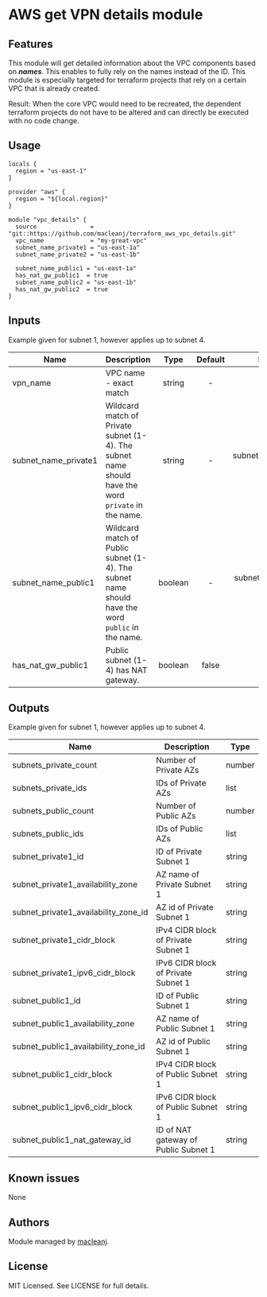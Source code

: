 AWS get VPN details module
===========================================

Features
--------

This module will get detailed information about the VPC components based on ***names***. This enables to fully rely on the names instead of the ID. This module is especially targeted for terraform projects that rely on a certain VPC that is already created.

Result: When the core VPC would need to be recreated, the dependent terraform projects do not have to be altered and can directly be executed with no code change.

Usage
-----
```hcl
locals {
  region = "us-east-1"
}

provider "aws" {
  region = "${local.region}"
}

module "vpc_details" {
  source               = "git::https://github.com/macleanj/terraform_aws_vpc_details.git"
  vpc_name             = "my-great-vpc"
  subnet_name_private1 = "us-east-1a"
  subnet_name_private2 = "us-east-1b"

  subnet_name_public1 = "us-east-1a"
  has_nat_gw_public1  = true
  subnet_name_public2 = "us-east-1b"
  has_nat_gw_public2  = true
}
```
## Inputs

Example given for subnet 1, however applies up to subnet 4.

| Name | Description | Type | Default | Required |
|------|-------------|:----:|:-----:|:-----:|
| vpn_name | VPC name - exact match | string | - | yes |
| subnet_name_private1 | Wildcard match of Private subnet (1-4). The subnet name should have the word ```private``` in the name. | string | - | subnet_name_private1 only |
| subnet_name_public1 | Wildcard match of Public subnet (1-4). The subnet name should have the word ```public``` in the name. | boolean | - | subnet_name_public1 only |
| has_nat_gw_public1 | Public subnet (1-4) has NAT gateway. | boolean | false | no |


## Outputs

Example given for subnet 1, however applies up to subnet 4.

| Name | Description | Type |
|------|-------------| -----|
| subnets_private_count | Number of Private AZs | number |
| subnets_private_ids | IDs of Private AZs | list |
| subnets_public_count | Number of Public AZs | number |
| subnets_public_ids | IDs of Public AZs | list |
| subnet_private1_id | ID of Private Subnet 1 | string |
| subnet_private1_availability_zone | AZ name of Private Subnet 1 | string |
| subnet_private1_availability_zone_id | AZ id of Private Subnet 1 | string |
| subnet_private1_cidr_block | IPv4 CIDR block of Private Subnet 1 | string |
| subnet_private1_ipv6_cidr_block | IPv6 CIDR block of Private Subnet 1 | string |
| subnet_public1_id | ID of Public Subnet 1 | string |
| subnet_public1_availability_zone | AZ name of Public Subnet 1 | string |
| subnet_public1_availability_zone_id | AZ id of Public Subnet 1 | string |
| subnet_public1_cidr_block | IPv4 CIDR block of Public Subnet 1 | string |
| subnet_public1_ipv6_cidr_block | IPv6 CIDR block of Public Subnet 1 | string |
| subnet_public1_nat_gateway_id | ID of NAT gateway of Public Subnet 1 | string |

Known issues
------------

None

Authors
-------

Module managed by [macleanj](https://github.com/macleanj).

License
-------

MIT Licensed. See LICENSE for full details.

